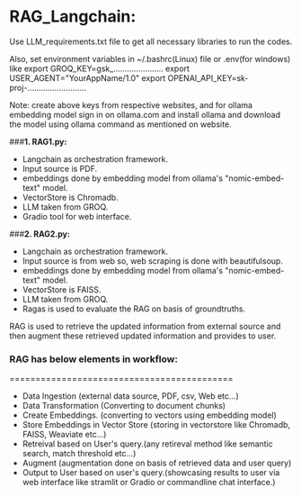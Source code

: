 # RAG_Langchain:

Use LLM_requirements.txt file to get all necessary libraries to run the codes.

Also, set environment variables in ~/.bashrc(Linux) file or .env(for windows) like
export GROQ_KEY=gsk_......................
export USER_AGENT="YourAppName/1.0"
export OPENAI_API_KEY=sk-proj-..........................

Note: create above keys from respective websites, and for ollama embedding model sign in on ollama.com and install ollama and download the model using ollama command as mentioned on website.

###**1. RAG1.py:**
- Langchain as orchestration framework.
- Input source is PDF.
- embeddings done by embedding model from ollama's "nomic-embed-text" model.
- VectorStore is Chromadb.
- LLM taken from GROQ.
- Gradio tool for web interface.


###**2. RAG2.py:**
- Langchain as orchestration framework.
- Input source is from web so, web scraping is done with beautifulsoup.
- embeddings done by embedding model from ollama's "nomic-embed-text" model.
- VectorStore is FAISS.
- LLM taken from GROQ.
- Ragas is used to evaluate the RAG on basis of groundtruths.


RAG is used to retrieve the updated information from external source and then augment these retrieved updated information and provides to user.

### RAG has below elements in workflow:
===========================================
- Data Ingestion (external data source, PDF, csv, Web etc...)
- Data Transformation (Converting to document chunks)
- Create Embeddings. (converting to vectors using embedding model)
- Store Embeddings in Vector Store (storing in vectorstore like Chromadb, FAISS, Weaviate etc...)
- Retreival based on User's query.(any retireval method like semantic search, match threshold etc...)
- Augment (augmentation done on basis of retrieved data and user query)
- Output to User based on user's query.(showcasing results to user via web interface like stramlit or Gradio or commandline chat interface.)

